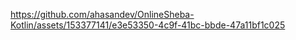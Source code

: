 https://github.com/ahasandev/OnlineSheba-Kotlin/assets/153377141/e3e53350-4c9f-41bc-bbde-47a11bf1c025
